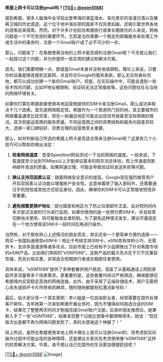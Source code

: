 **希腊上网卡可以注册gmail吗？[[TG💪+ @esim1088](https://t.me/s/esim1088)]**

提到希腊，很多人脑海中会浮现出爱琴海的湛蓝海水、圣托里尼的浪漫日落以及雅典卫城的历史遗迹。这个位于地中海东部的国家不仅风景如画，还吸引着世界各地的游客前来探索。然而，对于许多计划前往希腊旅行或者长期居住的人来说，网络问题是一个不可忽视的重要环节。尤其是当你需要一个稳定的邮箱服务来处理工作或生活中的事务时，注册一个Gmail账户成了必不可少的一步。

那么，问题来了：在希腊使用当地的上网卡能否顺利注册Gmail呢？今天就让我们一起探讨这个问题，并为你提供一些实用的建议和解决方案。

首先，我们需要明确一点，那就是Gmail本身并没有地域限制。理论上来说，只要你的设备能够连接到互联网，并且符合Google的服务条款，那么无论你身处何地，都可以成功创建一个新的Gmail账户。但是，在实际操作中，可能会遇到一些技术性的问题，比如IP地址被限制、验证码无法正常接收等。这些问题往往与当地的网络环境有关。

如果你打算在希腊直接使用本地运营商提供的SIM卡来注册Gmail，那么成功率取决于几个因素。首先是网络稳定性。希腊作为一个旅游热门目的地，其主要城市的网络覆盖通常比较完善，但在一些偏远地区可能会出现信号弱甚至没有网络的情况。其次则是运营商的服务质量。不同运营商之间的资费结构和服务内容差异较大，选择一家口碑较好、资费合理的运营商至关重要。

那么，如何判断自己所选的希腊上网卡是否适合用来注册Gmail呢？这里有几个小技巧可以帮助你做出决定：

1. **检查网络速度**：登录Speedtest网站测试一下当前网络的速度。一般来说，下载速度至少达到10Mbps以上才能保证基本的网页浏览体验，而上传速度则影响邮件发送的质量。如果网速过慢，可能会导致验证码发送失败等问题。

2. **确认支持双因素认证**：随着网络安全意识的提高，Google现在强烈推荐用户开启双因素认证功能以增强账户安全性。这意味着除了输入密码外，还需要通过手机短信或其他方式验证身份。因此，确保你的SIM卡可以正常接收短信非常重要。

3. **避免频繁更换IP地址**：部分国家和地区为了防止垃圾邮件泛滥，会对短时间内多次尝试注册的行为进行监控。如果你使用的是一张预付费SIM卡，并且经常切换地点使用，则可能触发此类机制。为了避免这种情况发生，建议尽量固定在一个地方使用该SIM卡一段时间后再进行操作。

当然啦，对于那些担心上述情况的朋友而言，其实还有一个更简单方便的选择——购买一张国际通用型eSIM卡！相比于传统实体SIM卡，eSIM具有体积小巧、无需剪卡、支持多国漫游等诸多优点。目前市面上已经有不少品牌推出了针对希腊市场的eSIM产品，比如我们熟知的“eSIM1088”。这款产品的最大亮点在于它不仅兼容性强，而且价格实惠，非常适合短期旅行者或长期居住者使用。

具体来说，“eSIM1088”提供了多种套餐供用户挑选，涵盖了从基础通话上网到家庭共享流量等多个场景需求。更重要的是，这些套餐均经过严格筛选，确保能够在希腊境内实现稳定高效的网络连接。此外，由于采用了云端存储技术，用户无需担心丢失或损坏卡片所带来的麻烦，随时随地都能轻松激活新号码！

最后，给大家分享一个真实案例：李小姐是一位自由职业者，经常需要在国外处理客户邮件。去年她第一次来到希腊开展业务时，因为不懂得如何挑选合适的SIM卡，结果花了整整两天时间才勉强完成Gmail账户注册。后来听朋友推荐后，她果断入手了一张“eSIM1088”，结果发现整个过程比想象中要顺畅得多。她说：“现在每次出差都不再为网络问题发愁了，真的太感谢这个神器了！”

综上所述，虽然在希腊使用本地上网卡理论上是可以注册Gmail的，但考虑到实际操作过程中可能出现的各种障碍，还是建议大家优先考虑使用像“eSIM1088”这样的优质解决方案。毕竟，谁不想让自己在国外的生活更加便捷舒适呢？

[[TG💪+ @esim1088](https://t.me/s/esim1088) ![Image](https://i.postimg.cc/4NQfJmqS/Snipaste-2025-05-13-00-14-12.png)]